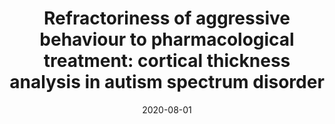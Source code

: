 ---
title: "Refractoriness of aggressive behaviour to pharmacological treatment: cortical thickness analysis in autism spectrum disorder"
collection: publications
permalink: /publication/2020-08-01-Refractoriness-of-aggressive-behaviour-to-pharmacological-treatment-cortical-thickness-analysis-in-autism-spectrum-disorder
date: 2020-08-01
venue: 'BJPsych open'
paperurl: 'http://dx.doi.org/10.1192/bjo.2020.71'
citation: 'Gouveia, Flavia Venetucci, Germann, Jürgen, <b>Devenyi, Gabriel A</b>, Morais, Rosa M C B, Santos, Ana Paula M, Fonoff, Erich T, Hamani, Clement, Brentani, Helena, Chakravarty, M Mallar, Martinez, Raquel C R, &quot;Refractoriness of aggressive behaviour to pharmacological treatment: cortical thickness analysis in autism spectrum disorder.&quot; BJPsych open, 2020.'
---